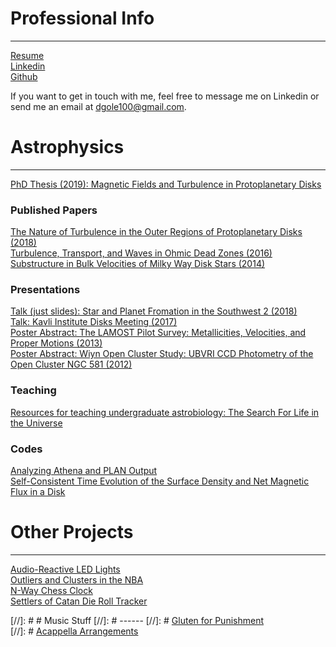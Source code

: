 # Professional Info
------
[Resume](/pages/resume.md)  
[Linkedin](https://www.linkedin.com/in/daniel-gole/)  
[Github](https://github.com/dgole)  

If you want to get in touch with me, feel free to message me on Linkedin or send me an email at dgole100@gmail.com.  

# Astrophysics
------
[PhD Thesis (2019): Magnetic Fields and Turbulence in Protoplanetary Disks](/pages/thesis.md)  
### Published Papers
[The Nature of Turbulence in the Outer Regions of Protoplanetary Disks (2018)](http://adsabs.harvard.edu/abs/2018arXiv181010549G)  
[Turbulence, Transport, and Waves in Ohmic Dead Zones (2016)](http://adsabs.harvard.edu/abs/2016ApJ...826...18G)  
[Substructure in Bulk Velocities of Milky Way Disk Stars (2014)](http://adsabs.harvard.edu/abs/2013ApJ...777L...5C)  

### Presentations  
[Talk (just slides): Star and Planet Fromation in the Southwest 2 (2018)](https://www.noao.edu/meetings/spf2/files/gole_final.pdf)  
[Talk: Kavli Institute Disks Meeting (2017)](http://online.kitp.ucsb.edu/online/disks17/gole/)  
[Poster Abstract: The LAMOST Pilot Survey: Metallicities, Velocities, and Proper Motions (2013)](http://adsabs.harvard.edu/abs/2013AAS...22125416G)   
[Poster Abstract: Wiyn Open Cluster Study: UBVRI CCD Photometry of the Open Cluster NGC 581 (2012)](http://adsabs.harvard.edu/abs/2012AAS...21943806D)  

### Teaching    
[Resources for teaching undergraduate astrobiology: The Search For Life in the Universe](/pages/astrobio.md)  

### Codes  
[Analyzing Athena and PLAN Output](https://github.com/dgole/athenaAnalysis_parSgTurb)  
[Self-Consistent Time Evolution of the Surface Density and Net Magnetic Flux in a Disk](https://github.com/dgole/netFieldEvoV2)  


# Other Projects
------
[Audio-Reactive LED Lights](/pages/audioReactiveLights.md)  
[Outliers and Clusters in the NBA](/pages/audioReactiveLights.md)  
[N-Way Chess Clock](/pages/nWayChessClock.md)  
[Settlers of Catan Die Roll Tracker](/pages/catanRollTracker.md)

[//]: # # Music Stuff
[//]: # ------
[//]: # [Gluten for Punishment](https://www.facebook.com/GlutenForPunishmentMusic/?notif_id=1534178407949821&notif_t=page_fan)  
[//]: # [Acappella Arrangements](/pages/arrangements.md)
